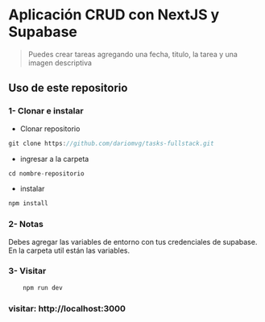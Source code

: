 # Aplicación CRUD con NextJS y Supabase

> Puedes crear tareas agregando una fecha, titulo, la tarea y una imagen descriptiva

## Uso de este repositorio

### 1- Clonar e instalar

- Clonar repositorio  

```js
git clone https://github.com/dariomvg/tasks-fullstack.git
```

- ingresar a la carpeta

```js
cd nombre-repositorio
```

- instalar 

```js
npm install
```

### 2- Notas

Debes agregar las variables de entorno con tus credenciales de supabase. 
En la carpeta util están las variables.


### 3- Visitar

```js
    npm run dev
```
### visitar: http://localhost:3000




